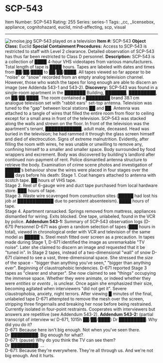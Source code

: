 # SCP-543
Item Number: SCP-543
Rating: 255
Series: series-1
Tags: _cc, _licensebox, appliance, cognitohazard, euclid, mind-affecting, scp, visual

---

![tvnoise.jpg](https://scp-wiki.wdfiles.com/local--files/scp-543/tvnoise.jpg)
SCP-543 played on a television
**Item #:** SCP-543
**Object Class:** Euclid
**Special Containment Procedures:** Access to SCP-543 is restricted to staff with Level 2 clearance. Detailed observation of SCP-543 has thus far been restricted to Class D personnel.
**Description:** SCP-543 is a collection of ████ 4-hour VHS videotapes from various manufacturers. Total length of tape is ████ hours. Tapes are labeled with dates and times from ██/██/████ to ██/██/████.
All tapes viewed so far appear to be "noise" or "snow" recorded from an empty analog television channel. However, those who watch the tapes for long enough are able to discern an image (see Addenda 543-1 and 543-2).
**Discovery:** SCP-543 was found in a single-room apartment in the ███████ Building, ███████, █████████, on ██/██/████. The room contained a ████████ brand 38.1 cm analogue television set with "rabbit ears" set-top antenna. Television was tuned to the "gap" between local stations ██ and ██. Antenna was attached to a tangle of wires that filled the entire room from floor to ceiling except for a small area in front of the television. SCP-543 was stacked along the walls and strewn on the floor.
In front of the television was the apartment's tenant, ████████████, adult male, deceased. Head was buried in the television; he had rammed it through the glass screen himself and died of electrocution. Signs of extreme malnutrition. Evidently, after filling the room with wires, he was unable or unwilling to remove any, confining himself to a smaller and smaller space. Body surrounded by food wrappers and excrement.
Body was discovered by building's landlord after continued non-payment of rent. Police dismantled antenna structure to retrieve the body. Examination of crime scene photos and investigation of █████'s behaviour show the wires were placed in four stages over the ███ days before his death:
Stage 1. Coat hangers attached to antenna with scotch tape. ██ hours of VHS tape.  
Stage 2. Reel of 6-gauge wire and duct tape purchased from local hardware store. ███ hours of tape.  
Stage 3. Waste wire scavenged from construction sites (█████ had lost his job at ████████████ due to persistent absenteeism). ████ hours of tape.  
Stage 4. Apartment ransacked. Springs removed from mattress, appliances dismantled for wiring. Exits blocked. One tape, unlabeled, found in the VCR by police.
**Addendum 543-1:** Summary of SCP-543 observation logs (D-671)
Personnel D-671 was given a random selection of tapes (███ hours in total), viewed in chronological order with VCR and television of the same model as █████'s. Steel mesh fitted over screen as a precaution.
In tapes made during Stage 1, D-671 identified the image as unremarkable "TV noise". Later she claimed to discern an image and requested that it be "tuned in".
In Stage 2 tapes, instead of a two-dimensional "wall" of snow D-671 claimed to see a vast, three-dimensional space. She stressed the _size_ of the space - "bigger than anything you've seen," "bigger than anything ever". Beginning of claustrophobic tendencies.
D-671 reported Stage 3 tapes as "clearer and sharper". She now claimed to see "things" occupying the immense space. Whether they were animate, or indeed whether they were _entities_ or _events_ , is unclear. Once again she emphasized their size, becoming agitated when interviewers "did not get it". Severe claustrophobia, anxiety, night terrors.
After viewing █ minutes of the final, unlabeled tape D-671 attempted to remove the mesh over the screen, stripping three fingernails and breaking her nose before being restrained. Currently isolated in four-point restraints. Cooperates with interviewers but answers are repetitive (see Addendum 543-2).
**Addendum 543-2:** (partial transcript of interview w/ D-671, 1015h ██/██/████)
Dr █████████: Why did you do it?  
D-671: Because here isn't big enough. Not when you've seen there.  
Dr █████████: Big enough for what?  
D-671: (pause) Why do you think the TV can see them?  
Dr █████████: …  
D-671: Because they're everywhere. They're all through us. And we're not big enough. And it hurts.